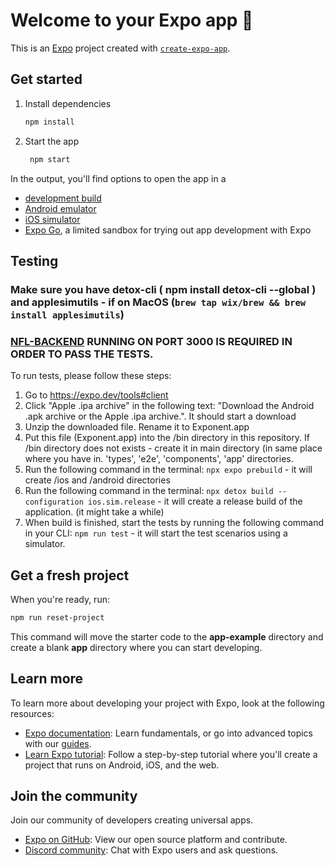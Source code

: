 # Welcome to your Expo app 👋

This is an [Expo](https://expo.dev) project created with [`create-expo-app`](https://www.npmjs.com/package/create-expo-app).

## Get started

1. Install dependencies

   ```bash
   npm install
   ```

2. Start the app

   ```bash
    npm start
   ```

In the output, you'll find options to open the app in a

- [development build](https://docs.expo.dev/develop/development-builds/introduction/)
- [Android emulator](https://docs.expo.dev/workflow/android-studio-emulator/)
- [iOS simulator](https://docs.expo.dev/workflow/ios-simulator/)
- [Expo Go](https://expo.dev/go), a limited sandbox for trying out app development with Expo

## Testing
### Make sure you have detox-cli ( npm install detox-cli --global ) and applesimutils - if on MacOS (`brew tap wix/brew && brew install applesimutils`)
### [NFL-BACKEND](https://github.com/RobertMrowiec/nfl-backend) RUNNING ON PORT 3000 IS REQUIRED IN ORDER TO PASS THE TESTS.
To run tests, please follow these steps:
   1. Go to https://expo.dev/tools#client
   2. Click "Apple .ipa archive" in the following text: "Download the Android .apk archive or the Apple .ipa archive.". It should start a download
   3. Unzip the downloaded file. Rename it to Exponent.app
   4. Put this file (Exponent.app) into the /bin directory in this repository. If /bin directory does not exists - create it in main directory (in same place where you have in. 'types', 'e2e', 'components', 'app' directories.
   5. Run the following command in the terminal: `npx expo prebuild` - it will create /ios and /android directories
   6. Run the following command in the terminal: `npx detox build --configuration ios.sim.release` - it will create a release build of the application. (it might take a while)
   7. When build is finished, start the tests by running the following command in your CLI: `npm run test` - it will start the test scenarios using a simulator. 

## Get a fresh project

When you're ready, run:

```bash
npm run reset-project
```

This command will move the starter code to the **app-example** directory and create a blank **app** directory where you can start developing.

## Learn more

To learn more about developing your project with Expo, look at the following resources:

- [Expo documentation](https://docs.expo.dev/): Learn fundamentals, or go into advanced topics with our [guides](https://docs.expo.dev/guides).
- [Learn Expo tutorial](https://docs.expo.dev/tutorial/introduction/): Follow a step-by-step tutorial where you'll create a project that runs on Android, iOS, and the web.

## Join the community

Join our community of developers creating universal apps.

- [Expo on GitHub](https://github.com/expo/expo): View our open source platform and contribute.
- [Discord community](https://chat.expo.dev): Chat with Expo users and ask questions.
